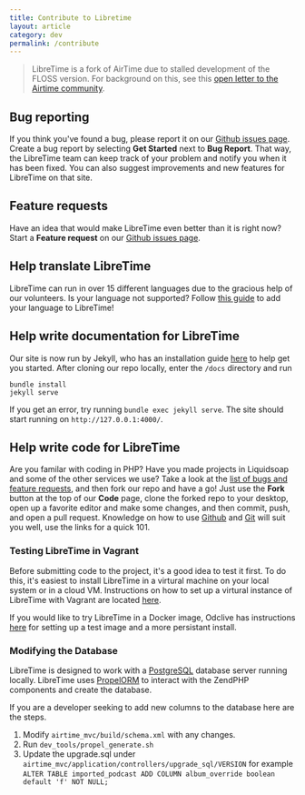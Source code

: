 ```yaml
---
title: Contribute to Libretime
layout: article
category: dev
permalink: /contribute
---
```


> LibreTime is a fork of AirTime due to stalled development of the FLOSS version. For background on this,
see this [open letter to the Airtime community](https://gist.github.com/hairmare/8c03b69c9accc90cfe31fd7e77c3b07d).

## Bug reporting

If you think you've found a bug, please report it on our [Github issues page](https://github.com/LibreTime/libretime/issues/new/choose).
Create a bug report by selecting **Get Started** next to **Bug Report**. That way, the LibreTime team can keep track of
your problem and notify you when it has been fixed. You can also suggest
improvements and new features for LibreTime on that site.

## Feature requests

Have an idea that would make LibreTime even better than it is right now? Start a **Feature request** on our
[Github issues page](https://github.com/LibreTime/libretime/issues/new/choose).

## Help translate LibreTime

LibreTime can run in over 15 different languages due to the gracious help of our volunteers. Is your language not
supported? Follow [this guide](/docs/interface-localization) to add your language to LibreTime!

## Help write documentation for LibreTime

Our site is now run by Jekyll, who has an installation guide [here](https://jekyllrb.com/docs/installation/) to help get you started.
 After cloning our repo locally, enter the `/docs` directory and run

```
bundle install
jekyll serve
```

If you get an error, try running `bundle exec jekyll serve`. The site should start running on `http://127.0.0.1:4000/`.

## Help write code for LibreTime

Are you familar with coding in PHP? Have you made projects in Liquidsoap and some of the other services we use?
Take a look at the [list of bugs and feature requests](https://github.com/LibreTime/libretime/issues), and then
fork our repo and have a go! Just use the **Fork** button at the top of our **Code** page, clone the forked repo to
your desktop, open up a favorite editor and make some changes, and then commit, push, and open a pull request.
Knowledge on how to use [Github](https://guides.github.com/activities/hello-world/) and [Git](https://git-scm.com/docs/gittutorial)
will suit you well, use the links for a quick 101.

### Testing LibreTime in Vagrant

Before submitting code to the project, it's a good idea to test it first. To do this, it's easiest to install
LibreTime in a virtural machine on your local system or in a cloud VM. Instructions on how to set up a virtural
instance of LibreTime with Vagrant are located [here](/docs/vagrant).

If you would like to try LibreTime in a Docker image,
Odclive has instructions [here](https://github.com/kessibi/libretime-docker) for setting up a test image
and a more persistant install.

### Modifying the Database
LibreTime is designed to work with a [PostgreSQL](https://www.postgresql.org/) database server running locally.
LibreTime uses [PropelORM](http://propelorm.org) to interact with the ZendPHP components and create the database.

If you are a developer seeking to add new columns to the database here are the steps.

1. Modify `airtime_mvc/build/schema.xml` with any changes.
2. Run `dev_tools/propel_generate.sh`
3. Update the upgrade.sql under `airtime_mvc/application/controllers/upgrade_sql/VERSION` for example
 `ALTER TABLE imported_podcast ADD COLUMN album_override boolean default 'f' NOT NULL;`